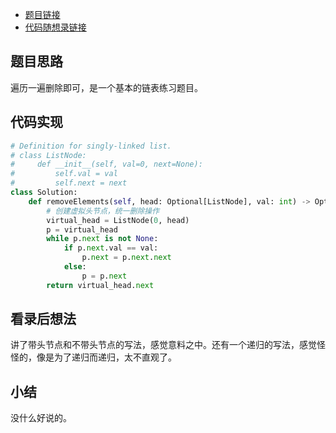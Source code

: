 - [题目链接](https://leetcode.cn/problems/remove-linked-list-elements/)
- [代码随想录链接](https://programmercarl.com/0203.%E7%A7%BB%E9%99%A4%E9%93%BE%E8%A1%A8%E5%85%83%E7%B4%A0.html#%E7%AE%97%E6%B3%95%E5%85%AC%E5%BC%80%E8%AF%BE)

## 题目思路

遍历一遍删除即可，是一个基本的链表练习题目。

## 代码实现

```python
# Definition for singly-linked list.
# class ListNode:
#     def __init__(self, val=0, next=None):
#         self.val = val
#         self.next = next
class Solution:
    def removeElements(self, head: Optional[ListNode], val: int) -> Optional[ListNode]:
        # 创建虚拟头节点，统一删除操作
        virtual_head = ListNode(0, head)
        p = virtual_head
        while p.next is not None:
            if p.next.val == val:
                p.next = p.next.next
            else:
                p = p.next
        return virtual_head.next
```

## 看录后想法

讲了带头节点和不带头节点的写法，感觉意料之中。还有一个递归的写法，感觉怪怪的，像是为了递归而递归，太不直观了。

## 小结

没什么好说的。
